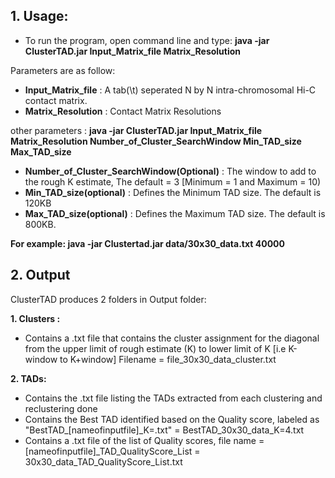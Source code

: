 

**1.	Usage:**
-----------------------------------------------------------

- To run the program, open command line and type: **java -jar ClusterTAD.jar Input_Matrix_file Matrix_Resolution**



Parameters are as follow:
 *  **Input_Matrix_file** :  A tab(\t) seperated N by N intra-chromosomal Hi-C contact matrix.
 *  **Matrix_Resolution** :  Contact Matrix Resolutions
	
other parameters : 
					**java -jar ClusterTAD.jar Input_Matrix_file Matrix_Resolution Number_of_Cluster_SearchWindow Min_TAD_size Max_TAD_size**
	
 *  **Number_of_Cluster_SearchWindow(Optional)** : The window to add to the rough K estimate, The default = 3 [Minimum = 1 and Maximum = 10)
 *  **Min_TAD_size(optional)**	:  Defines the  Minimum TAD size. The default is 120KB
 *  **Max_TAD_size(optional)** : Defines the  Maximum TAD size. The default is 800KB. 
	
	
	
**For example:  java -jar Clustertad.jar data/30x30_data.txt 40000** 
	
	
**2.	Output**
-----------------------------------------------------------

ClusterTAD produces 2 folders in Output folder:

**1.	Clusters :**
 * 	Contains a .txt file that contains the cluster assignment for the diagonal from the upper limit of rough estimate (K) to lower limit of K [i.e K-window to K+window]
	Filename = file_30x30_data_cluster.txt
	
**2.	TADs:**
 *	Contains the .txt file listing the TADs extracted from each clustering and reclustering done
 *	Contains the Best TAD identified based on the Quality score, labeled as "BestTAD_[nameofinputfile]_K=.txt" = BestTAD_30x30_data_K=4.txt
 *  Contains a .txt file of the list of Quality scores, file name = [nameofinputfile]_TAD_QualityScore_List = 30x30_data_TAD_QualityScore_List.txt